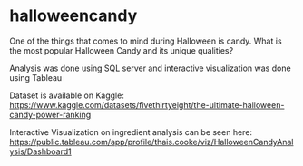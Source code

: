 # halloweencandy

One of the things that comes to mind during Halloween is candy. What is the most popular Halloween Candy and its unique qualities? 

Analysis was done using SQL server and interactive visualization was done using Tableau

Dataset is available on Kaggle: https://www.kaggle.com/datasets/fivethirtyeight/the-ultimate-halloween-candy-power-ranking

Interactive Visualization on ingredient analysis can be seen here: https://public.tableau.com/app/profile/thais.cooke/viz/HalloweenCandyAnalysis/Dashboard1
